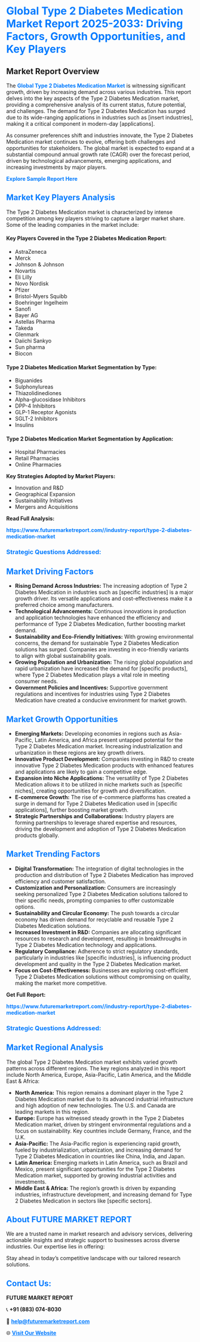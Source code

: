 <h1 style="color: #007BFF;">Global Type 2 Diabetes Medication Market Report 2025-2033: Driving Factors, Growth Opportunities, and Key Players</h1>

<section id="overview">
<h2>Market Report Overview</h2>
<p>The <a href="https://www.futuremarketreport.com//industry-report/type-2-diabetes-medication-market" style="color: #007BFF; text-decoration: none;"><strong>Global Type 2 Diabetes Medication Market</strong></a> is witnessing significant growth, driven by increasing demand across various industries. This report delves into the key aspects of the Type 2 Diabetes Medication market, providing a comprehensive analysis of its current status, future potential, and challenges. The demand for Type 2 Diabetes Medication has surged due to its wide-ranging applications in industries such as [insert industries], making it a critical component in modern-day [applications].</p>
<p>As consumer preferences shift and industries innovate, the Type 2 Diabetes Medication market continues to evolve, offering both challenges and opportunities for stakeholders. The global market is expected to expand at a substantial compound annual growth rate (CAGR) over the forecast period, driven by technological advancements, emerging applications, and increasing investments by major players.</p>
</section>

<section id="overview">
<p><a href="https://www.futuremarketreport.com//request-sample/reportId=79787" style="color: #007BFF; text-decoration: none;"><strong>Explore Sample Report Here</strong></a></p>
</section>

<section id="key-players">
<h2 style="color: #007BFF;">Market Key Players Analysis</h2>
<p>The Type 2 Diabetes Medication market is characterized by intense competition among key players striving to capture a larger market share. Some of the leading companies in the market include:</p>
<h4>Key Players Covered in the Type 2 Diabetes Medication Report:</h4>
<ul><li>AstraZeneca</li><li>Merck</li><li>Johnson &amp; Johnson</li><li>Novartis</li><li>Eli Lilly</li><li>Novo Nordisk</li><li>Pfizer</li><li>Bristol-Myers Squibb</li><li>Boehringer Ingelheim</li><li>Sanofi</li><li>Bayer AG</li><li>Astellas Pharma</li><li>Takeda</li><li>Glenmark</li><li>Daiichi Sankyo</li><li>Sun pharma</li><li>Biocon</li></ul>
<h4>Type 2 Diabetes Medication Market Segmentation by Type:</h4>
<ul><li>Biguanides</li><li>Sulphonylureas</li><li>Thiazolidinediones</li><li>Alpha-glucosidase Inhibitors</li><li>DPP-4 Inhibitors</li><li>GLP-1 Receptor Agonists</li><li>SGLT-2 Inhibitors</li><li>Insulins</li></ul>

<h4>Type 2 Diabetes Medication Market Segmentation by Application:</h4>
<ul><li>Hospital Pharmacies</li><li>Retail Pharmacies</li><li>Online Pharmacies</li></ul>
<p><strong>Key Strategies Adopted by Market Players:</strong></p>
<ul>
<li>Innovation and R&D</li>
<li>Geographical Expansion</li>
<li>Sustainability Initiatives</li>
<li>Mergers and Acquisitions</li>
</ul>
</section>

<section>
<p><strong>Read Full Analysis: </strong></p><a href="https://www.futuremarketreport.com//industry-report/type-2-diabetes-medication-market" style="color: #007BFF; text-decoration: none;"><strong>https://www.futuremarketreport.com//industry-report/type-2-diabetes-medication-market</strong></a>
<h3 style="color: #007BFF;">Strategic Questions Addressed:</h3>
</section>

<section id="driving-factors">
<h2 style="color: #007BFF;">Market Driving Factors</h2>
<ul>
<li><strong>Rising Demand Across Industries:</strong> The increasing adoption of Type 2 Diabetes Medication in industries such as [specific industries] is a major growth driver. Its versatile applications and cost-effectiveness make it a preferred choice among manufacturers.</li>
<li><strong>Technological Advancements:</strong> Continuous innovations in production and application technologies have enhanced the efficiency and performance of Type 2 Diabetes Medication, further boosting market demand.</li>
<li><strong>Sustainability and Eco-Friendly Initiatives:</strong> With growing environmental concerns, the demand for sustainable Type 2 Diabetes Medication solutions has surged. Companies are investing in eco-friendly variants to align with global sustainability goals.</li>
<li><strong>Growing Population and Urbanization:</strong> The rising global population and rapid urbanization have increased the demand for [specific products], where Type 2 Diabetes Medication plays a vital role in meeting consumer needs.</li>
<li><strong>Government Policies and Incentives:</strong> Supportive government regulations and incentives for industries using Type 2 Diabetes Medication have created a conducive environment for market growth.</li>
</ul>
</section>

<section id="growth-opportunities">
<h2 style="color: #007BFF;">Market Growth Opportunities</h2>
<ul>
<li><strong>Emerging Markets:</strong> Developing economies in regions such as Asia-Pacific, Latin America, and Africa present untapped potential for the Type 2 Diabetes Medication market. Increasing industrialization and urbanization in these regions are key growth drivers.</li>
<li><strong>Innovative Product Development:</strong> Companies investing in R&D to create innovative Type 2 Diabetes Medication products with enhanced features and applications are likely to gain a competitive edge.</li>
<li><strong>Expansion into Niche Applications:</strong> The versatility of Type 2 Diabetes Medication allows it to be utilized in niche markets such as [specific niches], creating opportunities for growth and diversification.</li>
<li><strong>E-commerce Growth:</strong> The rise of e-commerce platforms has created a surge in demand for Type 2 Diabetes Medication used in [specific applications], further boosting market growth.</li>
<li><strong>Strategic Partnerships and Collaborations:</strong> Industry players are forming partnerships to leverage shared expertise and resources, driving the development and adoption of Type 2 Diabetes Medication products globally.</li>
</ul>
</section>

<section id="trending-factors">
<h2 style="color: #007BFF;">Market Trending Factors</h2>
<ul>
<li><strong>Digital Transformation:</strong> The integration of digital technologies in the production and distribution of Type 2 Diabetes Medication has improved efficiency and customer satisfaction.</li>
<li><strong>Customization and Personalization:</strong> Consumers are increasingly seeking personalized Type 2 Diabetes Medication solutions tailored to their specific needs, prompting companies to offer customizable options.</li>
<li><strong>Sustainability and Circular Economy:</strong> The push towards a circular economy has driven demand for recyclable and reusable Type 2 Diabetes Medication solutions.</li>
<li><strong>Increased Investment in R&D:</strong> Companies are allocating significant resources to research and development, resulting in breakthroughs in Type 2 Diabetes Medication technology and applications.</li>
<li><strong>Regulatory Compliance:</strong> Adherence to strict regulatory standards, particularly in industries like [specific industries], is influencing product development and quality in the Type 2 Diabetes Medication market.</li>
<li><strong>Focus on Cost-Effectiveness:</strong> Businesses are exploring cost-efficient Type 2 Diabetes Medication solutions without compromising on quality, making the market more competitive.</li>
</ul>
</section>

<section>
<p><strong>Get Full Report: </strong></p><a href="https://www.futuremarketreport.com//industry-report/type-2-diabetes-medication-market" style="color: #007BFF; text-decoration: none;"><strong>https://www.futuremarketreport.com//industry-report/type-2-diabetes-medication-market</strong></a>
<h3 style="color: #007BFF;">Strategic Questions Addressed:</h3>
</section>


<section id="regional-analysis">
<h2 style="color: #007BFF;">Market Regional Analysis</h2>
<p>The global Type 2 Diabetes Medication market exhibits varied growth patterns across different regions. The key regions analyzed in this report include North America, Europe, Asia-Pacific, Latin America, and the Middle East & Africa:</p>
<ul>
<li><strong>North America:</strong> This region remains a dominant player in the Type 2 Diabetes Medication market due to its advanced industrial infrastructure and high adoption of new technologies. The U.S. and Canada are leading markets in this region.</li>
<li><strong>Europe:</strong> Europe has witnessed steady growth in the Type 2 Diabetes Medication market, driven by stringent environmental regulations and a focus on sustainability. Key countries include Germany, France, and the U.K.</li>
<li><strong>Asia-Pacific:</strong> The Asia-Pacific region is experiencing rapid growth, fueled by industrialization, urbanization, and increasing demand for Type 2 Diabetes Medication in countries like China, India, and Japan.</li>
<li><strong>Latin America:</strong> Emerging markets in Latin America, such as Brazil and Mexico, present significant opportunities for the Type 2 Diabetes Medication market, supported by growing industrial activities and investments.</li>
<li><strong>Middle East & Africa:</strong> The region’s growth is driven by expanding industries, infrastructure development, and increasing demand for Type 2 Diabetes Medication in sectors like [specific sectors].</li>
</ul>
</section>

<footer>
<h2 style="color: #007BFF;">About FUTURE MARKET REPORT</h2>
<p>We are a trusted name in market research and advisory services, delivering actionable insights and strategic support to businesses across diverse industries. Our expertise lies in offering:</p>

<p>Stay ahead in today’s competitive landscape with our tailored research solutions.</p>

<h2 style="color: #007BFF;">Contact Us:</h2>
<p><strong>FUTURE MARKET REPORT</strong></p>
<p>📞 <strong>+91 (883) 074-8030</strong></p>
<p>📧 <strong><a href="mailto:help@futuremarketreport.com" style="color: #007BFF;">help@futuremarketreport.com</a></strong></p>
<p>🌐 <strong><a href="https://www.futuremarketreport.com/" style="color: #007BFF;">Visit Our Website</a></strong></p>
</footer>
